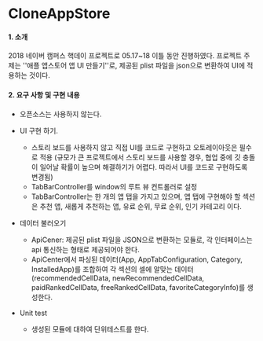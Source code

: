 # CloneAppStore

#### 1. 소개

2018 네이버 캠퍼스 핵데이 프로젝트로 05.17~18 이틀 동안 진행하였다. 프로젝트 주제는 ''애플 앱스토어 앱 UI 만들기''로, 제공된 plist 파일을 json으로 변환하여 UI에 적용하는 것이다.

#### 2. 요구 사항 및 구현 내용 

- 오픈소스는 사용하지 않는다.
- UI 구현 하기.
  - 스토리 보드를 사용하지 않고 직접 UI를 코드로 구현하고 오토레이아웃은 필수로 적용 (규모가 큰 프로젝트에서 스토리 보드를 사용할 경우, 협업 중에 깃 충돌이 일어날 확률이 높으며 해결하기가 어렵다. 따라서 UI를 코드로 구현하도록 변경됨)
  - TabBarController를 window의 루트 뷰 컨트롤러로 설정
  - TabBarController는 한 개의 앱 탭을 가지고 있으며,  앱 탭에 구현해야 할 섹션은 추천 앱, 새롭게 추천하는 앱, 유료 순위, 무료 순위, 인기 카테고리 이다.


- 데이터 불러오기
  - ApiCener: 제공된 plist 파일을 JSON으로 변환하는 모듈로, 각 인터페이스는 api 통신하는 형태로 제공되어야 한다.
  - ApiCenter에서 파싱된 데이터(App, AppTabConfiguration, Category, InstalledApp)를 조합하여 각 섹션의 셀에 알맞는 데이터(recommendedCellData, newRecommendedCellData, paidRankedCellData, freeRankedCellData, favoriteCategoryInfo)를 생성한다. 
- Unit test
  - 생성된 모듈에 대하여 단위테스트를 한다.